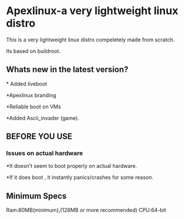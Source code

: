 <h1>Apexlinux-a very lightweight linux distro</h1>

This is a very lightweight linux distro compeletely made from scratch.

Its based on buildroot.

<h2>Whats new in the latest version?</h2>
* Added liveboot

*Apexlinux branding

*Reliable boot on VMs

*Added Ascii_invader (game).

<h2>BEFORE YOU USE</h2>

<h3>Issues on actual hardware</h3>
*It doesn't seem to boot properly on actual hardware.

*If it does boot , it instantly panics/crashes for some reason.

<h2>Minimum Specs</h2>
Ram:80MB(minimum),(128MB or more recommended)
CPU:64-bit
